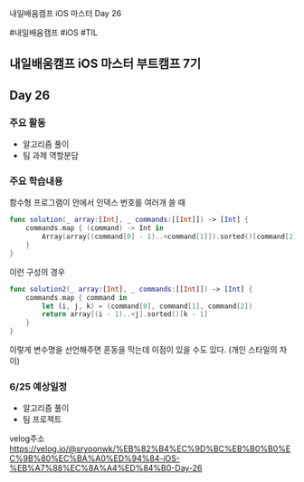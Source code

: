 
내일배움캠프 iOS 마스터 Day 26

#내일배움캠프 #iOS #TIL 

## 내일배움캠프 iOS 마스터 부트캠프 7기

## Day 26

### 주요 활동
- 알고리즘 풀이
- 팀 과제 역할분담


### 주요 학습내용

함수형 프로그램이 안에서 인덱스 번호를 여러개 쓸 때

```swift
func solution(_ array:[Int], _ commands:[[Int]]) -> [Int] {
    commands.map { (command) -> Int in
        Array(array[(command[0] - 1)..<command[1]]).sorted()[command[2] - 1]
    }
}
```

이런 구성의 경우

```Swift
func solution2(_ array:[Int], _ commands:[[Int]]) -> [Int] {
    commands.map { command in
        let (i, j, k) = (command[0], command[1], command[2])
        return array[(i - 1)..<j].sorted()[k - 1]
    }
}
```
이렇게 변수명을 선언해주면 혼동을 막는데 이점이 있을 수도 있다.
(개인 스타일의 차이)


### 6/25 예상일정

- 알고리즘 풀이
- 팀 프로젝트


velog주소   
https://velog.io/@sryoonwk/%EB%82%B4%EC%9D%BC%EB%B0%B0%EC%9B%80%EC%BA%A0%ED%94%84-iOS-%EB%A7%88%EC%8A%A4%ED%84%B0-Day-26